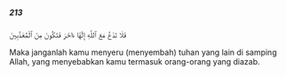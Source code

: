 ##### 213

<span class="ayah">فَلَا تَدْعُ مَعَ ٱللَّهِ إِلَٰهًا ءَاخَرَ فَتَكُونَ مِنَ ٱلْمُعَذَّبِينَ</span>

<span class="ayah_translation">Maka janganlah kamu menyeru (menyembah) tuhan yang lain di samping Allah, yang menyebabkan kamu termasuk orang-orang yang diazab.</span>
